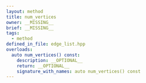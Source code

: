 ```yaml
---
layout: method
title: num_vertices
owner: __MISSING__
brief: __MISSING__
tags:
  - method
defined_in_file: edge_list.hpp
overloads:
  auto num_vertices() const:
    description: __OPTIONAL__
    return: __OPTIONAL__
    signature_with_names: auto num_vertices() const
---
```

